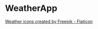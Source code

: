 # WeatherApp
 
<a href="https://www.flaticon.com/free-icons/weather" title="weather icons">Weather icons created by Freepik - Flaticon</a>